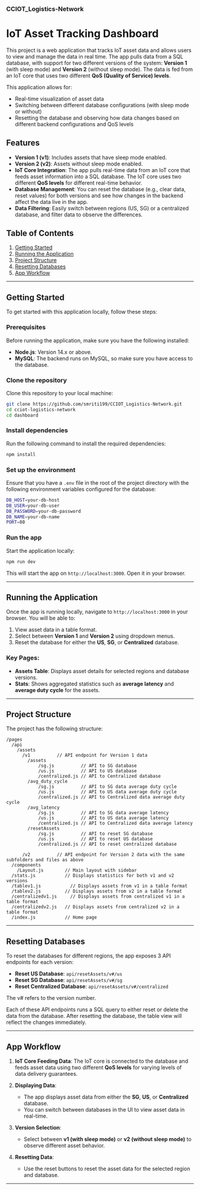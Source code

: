 ### CCIOT_Logistics-Network


# IoT Asset Tracking Dashboard

This project is a web application that tracks IoT asset data and allows users to view and manage the data in real time. The app pulls data from a SQL database, with support for two different versions of the system: **Version 1** (with sleep mode) and **Version 2** (without sleep mode). The data is fed from an IoT core that uses two different **QoS (Quality of Service) levels**.

This application allows for:
- Real-time visualization of asset data
- Switching between different database configurations (with sleep mode or without)
- Resetting the database and observing how data changes based on different backend configurations and QoS levels

## Features
- **Version 1 (v1)**: Includes assets that have sleep mode enabled.
- **Version 2 (v2)**: Assets without sleep mode enabled.
- **IoT Core Integration**: The app pulls real-time data from an IoT core that feeds asset information into a SQL database. The IoT core uses two different **QoS levels** for different real-time behavior.
- **Database Management**: You can reset the database (e.g., clear data, reset values) for both versions and see how changes in the backend affect the data live in the app.
- **Data Filtering**: Easily switch between regions (US, SG) or a centralized database, and filter data to observe the differences.

## Table of Contents
1. [Getting Started](#getting-started)
2. [Running the Application](#running-the-application)
3. [Project Structure](#project-structure)
4. [Resetting Databases](#resetting-databases)
6. [App Workflow](#app-workflow)

---

## Getting Started

To get started with this application locally, follow these steps:

### Prerequisites
Before running the application, make sure you have the following installed:
- **Node.js**: Version 14.x or above.
- **MySQL**: The backend runs on MySQL, so make sure you have access to the database.

### Clone the repository
Clone this repository to your local machine:
```bash
git clone https://github.com/smriti199/CCIOT_Logistics-Network.git
cd cciot-logistics-network
cd dashboard
```

### Install dependencies
Run the following command to install the required dependencies:
```bash
npm install
```

### Set up the environment
Ensure that you have a `.env` file in the root of the project directory with the following environment variables configured for the database:
```bash
DB_HOST=your-db-host
DB_USER=your-db-user
DB_PASSWORD=your-db-password
DB_NAME=your-db-name
PORT=80
```

### Run the app
Start the application locally:
```bash
npm run dev
```
This will start the app on `http://localhost:3000`. Open it in your browser.

---

## Running the Application

Once the app is running locally, navigate to `http://localhost:3000` in your browser. You will be able to:
1. View asset data in a table format.
2. Select between **Version 1** and **Version 2** using dropdown menus.
3. Reset the database for either the **US**, **SG**, or **Centralized** database.

### Key Pages:
- **Assets Table**: Displays asset details for selected regions and database versions.
- **Stats**: Shows aggregated statistics such as **average latency** and **average duty cycle** for the assets.

---

## Project Structure

The project has the following structure:
```
/pages
  /api
    /assets
      /v1          // API endpoint for Version 1 data
        /assets
            /sg.js          // API to SG database 
            /us.js          // API to US database 
            /centralized.js // API to Centralized database 
        /avg_duty_cycle
            /sg.js          // API to SG data average duty cycle
            /us.js          // API to US data average duty cycle
            /centralized.js // API to Centralized data average duty cycle
        /avg_latency
            /sg.js          // API to SG data average latency
            /us.js          // API to US data average latency
            /centralized.js // API to Centralized data average latency
        /resetAssets
            /sg.js          // API to reset SG database
            /us.js          // API to reset US database
            /centralized.js // API to reset centralized database

      /v2          // API endpoint for Version 2 data with the same subfolders and files as above
  /components
    /Layout.js        // Main layout with sidebar
  /stats.js           // Displays statistics for both v1 and v2 versions
  /tablev1.js           // Displays assets from v1 in a table format
  /tablev2.js         // Displays assets from v2 in a table format
  /centralizedv1.js     // Displays assets from centralized v1 in a table format
  /centralizedv2.js   // Displays assets from centralized v2 in a table format
  /index.js           // Home page
```

---

## Resetting Databases

To reset the databases for different regions, the app exposes 3 API endpoints for each version:

- **Reset US Database**: `api/resetAssets/v#/us`
- **Reset SG Database**: `api/resetAssets/v#/sg`
- **Reset Centralized Database**: `api/resetAssets/v#/centralized`

The v# refers to the version number.

Each of these API endpoints runs a SQL query to either reset or delete the data from the database. After resetting the database, the table view will reflect the changes immediately.



---

## App Workflow

1. **IoT Core Feeding Data**: The IoT core is connected to the database and feeds asset data using two different **QoS levels** for varying levels of data delivery guarantees.
   
2. **Displaying Data**: 
   - The app displays asset data from either the **SG**, **US**, or **Centralized** database.
   - You can switch between databases in the UI to view asset data in real-time.
   
3. **Version Selection**: 
   - Select between **v1 (with sleep mode)** or **v2 (without sleep mode)** to observe different asset behavior.
   
4. **Resetting Data**: 
   - Use the reset buttons to reset the asset data for the selected region and database.

---

